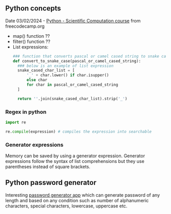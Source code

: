 ## Python concepts

Date 03/02/2024 - [Python - Scientific Computation course](https://www.freecodecamp.org/learn/scientific-computing-with-python/#learn-string-manipulation-by-building-a-cipher) from freecodecamp.org
- map() function ??
- filter() function ??
- List expressions:
  ```python
  ### function that converts pascal or camel cased string to snake cased
  def convert_to_snake_case(pascal_or_camel_cased_string):
    ### below is an example of list expression
    snake_cased_char_list = [
        '_' + char.lower() if char.isupper()
        else char
        for char in pascal_or_camel_cased_string
    ]

    return ''.join(snake_cased_char_list).strip('_')
  ```

### Regex in python
```python
import re

re.compile(expression) # compiles the expression into searchable
```

### Generator expressions
Memory can be saved by using a generator expression. Generator expressions follow the syntax of list comprehensions but they use parentheses instead of square brackets.

## Python password generator
Interesting [password generator app](https://github.com/Rupanzil/python-practice/blob/main/password_generator.py) which can generate password of any length and based on any condition such as number of alphanumeric characters, special characters, lowercase, uppercase etc.

